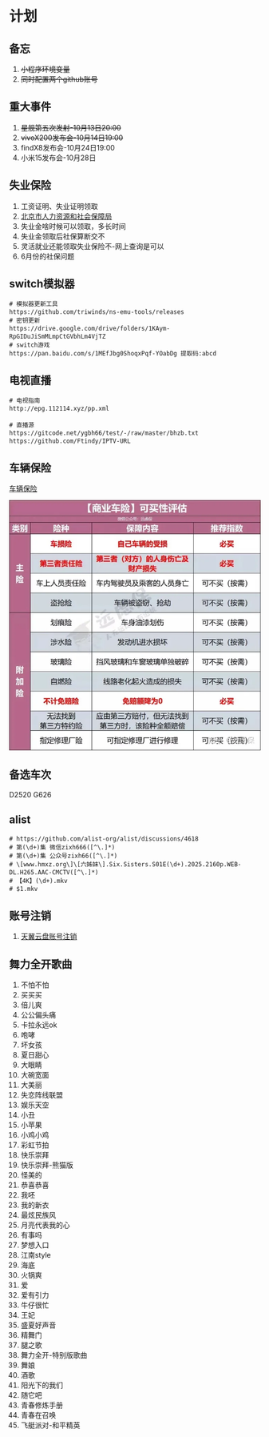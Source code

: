 # 计划

## 备忘

1. ~~小程序环境变量~~
2. ~~同时配置两个github账号~~

## 重大事件

1. ~~星舰第五次发射-10月13日20:00~~
2. ~~vivoX200发布会-10月14日19:00~~
3. findX8发布会-10月24日19:00
4. 小米15发布会-10月28日

## 失业保险

1. 工资证明、失业证明领取
2. [北京市人力资源和社会保障局](https://fuwu.rsj.beijing.gov.cn/zhrs/yltc/yltc-home)
3. 失业金啥时候可以领取，多长时间
4. 失业金领取后社保算断交不
5. 灵活就业还能领取失业保险不-网上查询是可以
6. 6月份的社保问题

## switch模拟器

```shell
# 模拟器更新工具
https://github.com/triwinds/ns-emu-tools/releases
# 密钥更新
https://drive.google.com/drive/folders/1KAym-RpGIDuJiSmMLmpCtGVbhLm4VjTZ
# switch游戏
https://pan.baidu.com/s/1MEfJbg0ShoqxPqf-YOabDg 提取码:abcd
```

## 电视直播

```shell
# 电视指南
http://epg.112114.xyz/pp.xml

# 直播源
https://gitcode.net/ygbh66/test/-/raw/master/bhzb.txt
https://github.com/Ftindy/IPTV-URL
```

## 车辆保险

[车辆保险](https://zhuanlan.zhihu.com/p/95477550)

![车辆保险](https://raw.githubusercontent.com/jianglin2020/picgo_img/main/img/202402221535573.webp)

## 备选车次

D2520 G626

## alist

```shell
# https://github.com/alist-org/alist/discussions/4618
# 第(\d+)集 微信zixh666([^\.]*)
# 第(\d+)集 公众号zixh66([^\.]*)
# \[www.hmxz.org\]\[六姊妹\].Six.Sisters.S01E(\d+).2025.2160p.WEB-DL.H265.AAC-CMCTV([^\.]*)
# 【4K】(\d+).mkv
# $1.mkv
```

## 账号注销

1. [天翼云盘账号注销](https://e.dlife.cn/help/loginHelp.do)

## 舞力全开歌曲

1. 不怕不怕
2. 买买买
3. 倍儿爽
4. 公公偏头痛
5. 卡拉永远ok
6. 咆哮
7. 坏女孩
8. 夏日甜心
9. 大眼睛
10. 大碗宽面
11. 大美丽
12. 失恋阵线联盟
13. 娱乐天空
14. 小丑
15. 小苹果
16. 小鸡小鸡
17. 彩虹节拍
18. 快乐崇拜
19. 快乐崇拜-熊猫版
20. 怪美的
21. 恭喜恭喜
22. 我呸
23. 我的新衣
24. 最炫民族风
25. 月亮代表我的心
26. 有事吗
27. 梦想入口
28. 江南style
29. 海底
30. 火锅爽
31. 爱
32. 爱有引力
33. 牛仔很忙
34. 王妃
35. 盛夏好声音
36. 精舞门
37. 腿之歌
38. 舞力全开-特别版歌曲
39. 舞娘
40. 酒歌
41. 阳光下的我们
42. 随它吧
43. 青春修炼手册
44. 青春在召唤
45. 飞艇派对-和平精英
